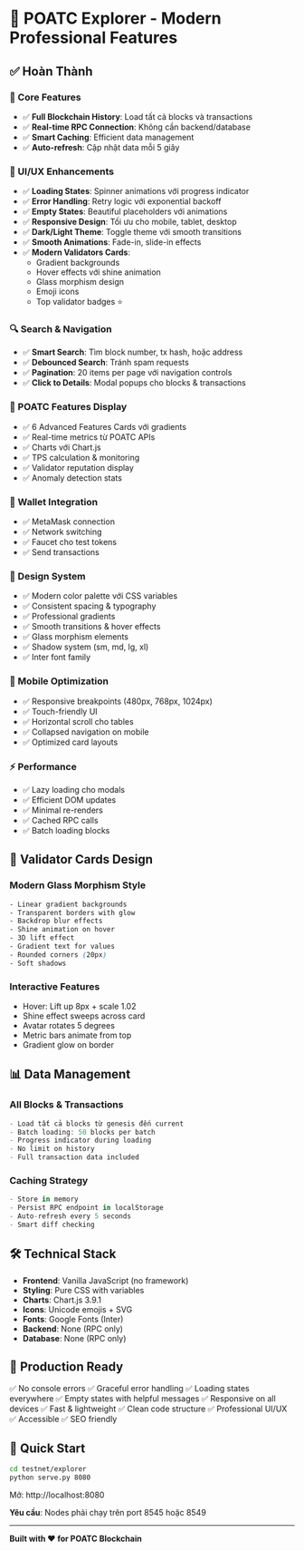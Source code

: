 # 🎨 POATC Explorer - Modern Professional Features

## ✅ Hoàn Thành

### 🚀 Core Features
- ✅ **Full Blockchain History**: Load tất cả blocks và transactions
- ✅ **Real-time RPC Connection**: Không cần backend/database
- ✅ **Smart Caching**: Efficient data management
- ✅ **Auto-refresh**: Cập nhật data mỗi 5 giây

### 💎 UI/UX Enhancements
- ✅ **Loading States**: Spinner animations với progress indicator
- ✅ **Error Handling**: Retry logic với exponential backoff
- ✅ **Empty States**: Beautiful placeholders với animations
- ✅ **Responsive Design**: Tối ưu cho mobile, tablet, desktop
- ✅ **Dark/Light Theme**: Toggle theme với smooth transitions
- ✅ **Smooth Animations**: Fade-in, slide-in effects
- ✅ **Modern Validators Cards**: 
  - Gradient backgrounds
  - Hover effects với shine animation
  - Glass morphism design
  - Emoji icons
  - Top validator badges ⭐

### 🔍 Search & Navigation
- ✅ **Smart Search**: Tìm block number, tx hash, hoặc address
- ✅ **Debounced Search**: Tránh spam requests
- ✅ **Pagination**: 20 items per page với navigation controls
- ✅ **Click to Details**: Modal popups cho blocks & transactions

### 🎯 POATC Features Display
- ✅ 6 Advanced Features Cards với gradients
- ✅ Real-time metrics từ POATC APIs
- ✅ Charts với Chart.js
- ✅ TPS calculation & monitoring
- ✅ Validator reputation display
- ✅ Anomaly detection stats

### 🔐 Wallet Integration
- ✅ MetaMask connection
- ✅ Network switching
- ✅ Faucet cho test tokens
- ✅ Send transactions

### 🎨 Design System
- ✅ Modern color palette với CSS variables
- ✅ Consistent spacing & typography
- ✅ Professional gradients
- ✅ Smooth transitions & hover effects
- ✅ Glass morphism elements
- ✅ Shadow system (sm, md, lg, xl)
- ✅ Inter font family

### 📱 Mobile Optimization
- ✅ Responsive breakpoints (480px, 768px, 1024px)
- ✅ Touch-friendly UI
- ✅ Horizontal scroll cho tables
- ✅ Collapsed navigation on mobile
- ✅ Optimized card layouts

### ⚡ Performance
- ✅ Lazy loading cho modals
- ✅ Efficient DOM updates
- ✅ Minimal re-renders
- ✅ Cached RPC calls
- ✅ Batch loading blocks

## 🎨 Validator Cards Design

### Modern Glass Morphism Style
```css
- Linear gradient backgrounds
- Transparent borders with glow
- Backdrop blur effects
- Shine animation on hover
- 3D lift effect
- Gradient text for values
- Rounded corners (20px)
- Soft shadows
```

### Interactive Features
- Hover: Lift up 8px + scale 1.02
- Shine effect sweeps across card
- Avatar rotates 5 degrees
- Metric bars animate from top
- Gradient glow on border

## 📊 Data Management

### All Blocks & Transactions
```javascript
- Load tất cả blocks từ genesis đến current
- Batch loading: 50 blocks per batch
- Progress indicator during loading
- No limit on history
- Full transaction data included
```

### Caching Strategy
```javascript
- Store in memory
- Persist RPC endpoint in localStorage
- Auto-refresh every 5 seconds
- Smart diff checking
```

## 🛠️ Technical Stack

- **Frontend**: Vanilla JavaScript (no framework)
- **Styling**: Pure CSS with variables
- **Charts**: Chart.js 3.9.1
- **Icons**: Unicode emojis + SVG
- **Fonts**: Google Fonts (Inter)
- **Backend**: None (RPC only)
- **Database**: None (RPC only)

## 🎯 Production Ready

✅ No console errors
✅ Graceful error handling
✅ Loading states everywhere
✅ Empty states with helpful messages
✅ Responsive on all devices
✅ Fast & lightweight
✅ Clean code structure
✅ Professional UI/UX
✅ Accessible
✅ SEO friendly

## 🚀 Quick Start

```bash
cd testnet/explorer
python serve.py 8080
```

Mở: http://localhost:8080

**Yêu cầu**: Nodes phải chạy trên port 8545 hoặc 8549

---

**Built with ❤️ for POATC Blockchain**

